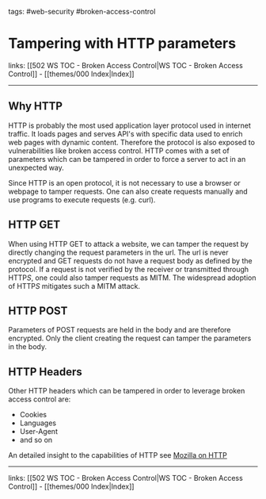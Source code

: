 tags: #web-security #broken-access-control

# Tampering with HTTP parameters

links: [[502 WS TOC - Broken Access Control|WS TOC - Broken Access Control]] - [[themes/000 Index|Index]]

---

## Why HTTP

HTTP is probably the most used application layer protocol used in internet traffic. It loads pages and serves API's with specific data used to enrich web pages with dynamic content. Therefore the protocol is also exposed to vulnerabilities like broken access control. HTTP comes with a set of parameters which can be tampered in order to force a server to act in an unexpected way.

Since HTTP is an open protocol, it is not necessary to use a browser or webpage to tamper requests. One can also create requests manually and use programs to execute requests (e.g. curl).

## HTTP GET

When using HTTP GET to attack a website, we can tamper the request by directly changing the request parameters in the url. The url is never encrypted and GET requests do not have a request body as defined by the protocol. If a request is not verified by the receiver or transmitted through HTTP*S*, one could also tamper requests as MITM. The widespread adoption of HTTP*S* mitigates such a MITM attack.

## HTTP POST

Parameters of POST requests are held in the body and are therefore encrypted. Only the client creating the request can tamper the parameters in the body.

## HTTP Headers

Other HTTP headers which can be tampered in order to leverage broken access control are:

- Cookies
- Languages
- User-Agent
- and so on

An detailed insight to the capabilities of HTTP see [Mozilla on HTTP](https://developer.mozilla.org/en-US/docs/Web/HTTP)

---
links: [[502 WS TOC - Broken Access Control|WS TOC - Broken Access Control]] - [[themes/000 Index|Index]]